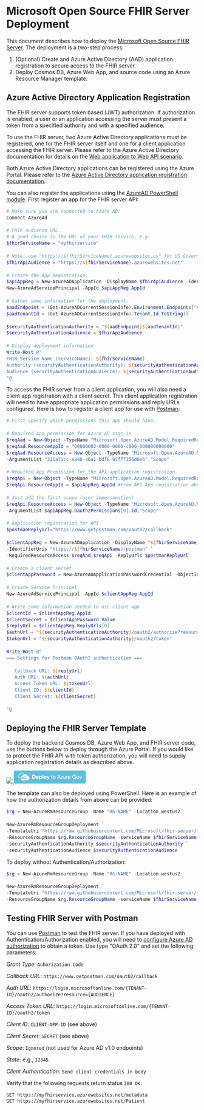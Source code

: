 Microsoft Open Source FHIR Server Deployment
============================================

This document describes how to deploy the [Microsoft Open Source FHIR Server](https://github.com/Microsoft/fhir-server). The deployment is a two-step process:

1. (Optional) Create and Azure Active Directory (AAD) application registration to secure access to the FHIR server. 
2. Deploy Cosmos DB, Azure Web App, and source code using an Azure Resource Manager template. 

Azure Active Directory Application Registration
-----------------------------------------------

The FHIR server supports token based (JWT) authorization. If authorization is enabled, a user or an application accessing the server must present a token from a specified authority and with a specified audience. 

To use the FHIR server, two Azure Active Directory applications must be registered, one for the FHIR server itself and one for a client application accessing the FHIR server. Please refer to the Azure Active Directory documentation for details on the [Web application to Web API scenario](https://docs.microsoft.com/en-us/azure/active-directory/develop/authentication-scenarios#web-application-to-web-api).

Both Azure Active Directory applications can be registered using the Azure Portal. Please refer to the [Azure Active Directory application registration documentation](https://docs.microsoft.com/en-us/azure/active-directory/develop/quickstart-v1-integrate-apps-with-azure-ad).

You can also register the applications using the [AzureAD PowerShell module](https://docs.microsoft.com/en-us/powershell/module/azuread/). First register an app for the FHIR server API:

```PowerShell
# Make sure you are connected to Azure AD:
Connect-AzureAd

# FHIR audience URL. 
# A good choice is the URL of your FHIR service, e.g:
$fhirServiceName = "myfhirservice"

# Note: use "https://${fhirServiceName}.azurewebsites.us" for US Government
$fhirApiAudience = "https://${fhirServiceName}.azurewebsites.net"

# Create the App Registration:
$apiAppReg = New-AzureADApplication -DisplayName $fhirApiAudience -IdentifierUris $fhirApiAudience
New-AzureAdServicePrincipal -AppId $apiAppReg.AppId

# Gather some information for the deployment:
$aadEndpoint = (Get-AzureADCurrentSessionInfo).Environment.Endpoints["ActiveDirectory"]
$aadTenantId = (Get-AzureADCurrentSessionInfo).Tenant.Id.ToString()

$securityAuthenticationAuthority = "${aadEndpoint}${aadTenantId}"
$securityAuthenticationAudience = $fhirApiAudience

# Display deployment information
Write-Host @"
FHIR Service Name (serviceName): ${fhirServiceName}
Authority (securityAuthenticationAuthority): ${securityAuthenticationAuthority}
Audience (securityAuthenticationAudience): ${securityAuthenticationAudience}
"@
```

To access the FHIR server from a client application, you will also need a client app registration with a client secret. This client application registration will need to have appropriate application permissions and reply URLs configured. Here is how to register a client app for use with [Postman](https://getpostman.com):

```PowerShell
# First specify which permissions this app should have.

# Required App permission for Azure AD sign-in
$reqAad = New-Object -TypeName "Microsoft.Open.AzureAD.Model.RequiredResourceAccess"
$reqAad.ResourceAppId = "00000002-0000-0000-c000-000000000000"
$reqAad.ResourceAccess = New-Object -TypeName "Microsoft.Open.AzureAD.Model.ResourceAccess" `
-ArgumentList "311a71cc-e848-46a1-bdf8-97ff7156d8e6","Scope"

# Required App Permission for the API application registration. 
$reqApi = New-Object -TypeName "Microsoft.Open.AzureAD.Model.RequiredResourceAccess"
$reqApi.ResourceAppId = $apiAppReg.AppId #From API App registration above

# Just add the first scope (user impersonation)
$reqApi.ResourceAccess = New-Object -TypeName "Microsoft.Open.AzureAD.Model.ResourceAccess" `
-ArgumentList $apiAppReg.Oauth2Permissions[0].id,"Scope"

# Application registration for API
$postmanReplyUrl="https://www.getpostman.com/oauth2/callback"

$clientAppReg = New-AzureADApplication -DisplayName "${fhirServiceName}-postman" `
-IdentifierUris "https://${fhirServiceName}-postman" `
-RequiredResourceAccess $reqAad,$reqApi -ReplyUrls $postmanReplyUrl

# Create a client secret
$clientAppPassword = New-AzureADApplicationPasswordCredential -ObjectId $clientAppReg.ObjectId

# Create Service Principal
New-AzureAdServicePrincipal -AppId $clientAppReg.AppId

# Write some information needed to use client app
$clientId = $clientAppReg.AppId
$clientSecret = $clientAppPassword.Value
$replyUrl = $clientAppReg.ReplyUrls[0]
$authUrl = "${securityAuthenticationAuthority}/oauth2/authorize?resource=${securityAuthenticationAudience}"
$tokenUrl = "${securityAuthenticationAuthority}/oauth2/token"

Write-Host @"  
=== Settings for Postman OAuth2 authentication ===

   Callback URL: ${replyUrl}
   Auth URL: ${authUrl}
   Access Token URL: ${tokenUrl}
   Client ID: ${clientId}
   Client Secret: ${clientSecret}

"@
```

Deploying the FHIR Server Template
----------------------------------

To deploy the backend Cosmos DB, Azure Web App, and FHIR server code, use the buttons below to deploy through the Azure Portal. If you would like to protect the FHIR API with token authorization, you will need to supply application registration details as described above. 

<a href="https://portal.azure.com/#create/Microsoft.Template/uri/https%3A%2F%2Fraw.githubusercontent.com%2Fsamples%2Ftemplates%2Fdefault-azuredeploy.json" target="_blank">
    <img src="https://azuredeploy.net/deploybutton.png"/>
</a>

<a href="https://portal.azure.us/#create/Microsoft.Template/uri/https%3A%2F%2Fraw.githubusercontent.com%2Fsamples%2Ftemplates%2Fdefault-azuredeploy.json" target="_blank">
    <img src="https://raw.githubusercontent.com/Azure/azure-quickstart-templates/master/1-CONTRIBUTION-GUIDE/images/deploytoazuregov.png">
</a>

The template can also be deployed using PowerShell. Here is an example of how the authorization details from above can be provided:

```PowerShell
$rg = New-AzureRmResourceGroup -Name "RG-NAME" -Location westus2

New-AzureRmResourceGroupDeployment `
-TemplateUri "https://raw.githubusercontent.com/Microsoft/fhir-server/master/samples/templates/default-azuredeploy.json" `
-ResourceGroupName $rg.ResourceGroupName -serviceName $fhirServiceName `
-securityAuthenticationAuthority $securityAuthenticationAuthority `
-securityAuthenticationAudience $securityAuthenticationAudience
```

To deploy without Authentication/Authorization:

```PowerShell
$rg = New-AzureRmResourceGroup -Name "RG-NAME" -Location westus2

New-AzureRmResourceGroupDeployment `
-TemplateUri "https://raw.githubusercontent.com/Microsoft/fhir-server/master/samples/templates/default-azuredeploy.json" `
-ResourceGroupName $rg.ResourceGroupName -serviceName $fhirServiceName
```

Testing FHIR Server with Postman
--------------------------------

You can use [Postman](https://getpostman.com) to test the FHIR server. If you have deployed with Authentication/Authorization enabled, you will need to [configure Azure AD authorization](https://blog.jongallant.com/2017/03/azure-active-directory-access-tokens-postman/
) to obtain a token. Use type "OAuth 2.0" and set the following parameters:

*Grant Type*: `Auhorization Code`

*Callback URL*: `https://www.getpostman.com/oauth2/callback`

*Auth URL*: `https://login.microsoftonline.com/{TENANT-ID}/oauth2/authorize?resource={AUDIENCE}`

*Access Token URL*: `https://login.microsoftonline.com/{TENANT-ID}/oauth2/token`

*Client ID*: `CLIENT-APP-ID` (see above)

*Client Secret*: `SECRET` (see above)

*Scope*: `Ignored` (not used for Azure AD v1.0 endpoints)

*State*: e.g., `12345`

*Client Authentication*: `Send client credentials in body`

Verify that the following requests return status `200 OK`:

```
GET https://myfhirservice.azurewebsites.net/metadata
GET https://myfhirservice.azurewebsites.net/Patient
```
